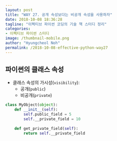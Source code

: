 ```yaml
---
layout: post
title: "WAY 27. 공개 속성보다는 비공개 속성을 사용하자"
date: 2018-10-08 18:36:28
tagline: "이펙티브 파이썬 코딩의 기술 책 스터디 정리"
categories:
- 이펙티브 파이썬 스터디
image: /thumbnail-mobile.png
author: "Hyungcheol Noh"
permalink: /2018-10-08-effective-python-way27
---
```


## 파이썬의 클래스 속성
- 클래스 속성의 가시성(`visibility`):
  - 공개(`public`)
  - 비공개(`private`)

```python
class MyObject(object):
    def __init__(self):
        self.public_field = 5
        self.__private_field = 10
    
    def get_private_field(self):
        return self.__private_field
```

